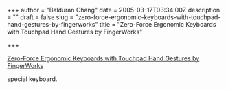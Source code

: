 +++
author = "Balduran Chang"
date = 2005-03-17T03:34:00Z
description = ""
draft = false
slug = "zero-force-ergonomic-keyboards-with-touchpad-hand-gestures-by-fingerworks"
title = "Zero-Force Ergonomic Keyboards with Touchpad Hand Gestures by FingerWorks"

+++


[Zero-Force Ergonomic Keyboards with Touchpad Hand Gestures by FingerWorks](http://www.fingerworks.com/)

special keyboard.


